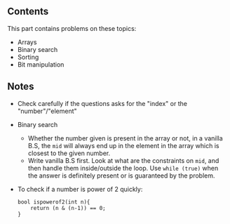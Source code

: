 ## Contents

This part contains problems on these topics:
- Arrays
- Binary search
- Sorting
- Bit manipulation


## Notes

- Check carefully if the questions asks for the "index" or the "number"/"element"

- Binary search
	- Whether the number given is present in the array or not, in a vanilla B.S, the `mid`
will always end up in the element in the array which is closest to the given number.
	- Write vanilla B.S first. Look at what are the constraints on `mid`, and then handle
them inside/outside the loop. Use `while (true)` when the answer is definitely present
or is  guaranteed by the problem.

- To check if a number is power of 2 quickly:
	```
	bool ispowerof2(int n){
		return (n & (n-1)) == 0;
	}
	```
